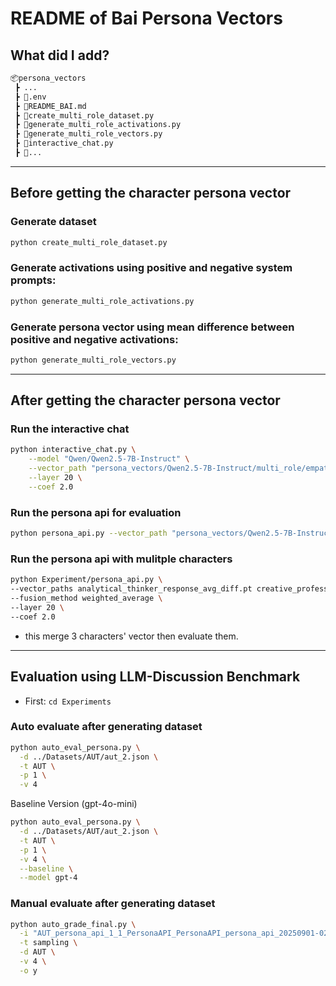 # README of Bai Persona Vectors

## What did I add?

```bash
📦persona_vectors
 ┣ ...
 ┣ 📜.env
 ┣ 📜README_BAI.md
 ┣ 📜create_multi_role_dataset.py
 ┣ 📜generate_multi_role_activations.py
 ┣ 📜generate_multi_role_vectors.py
 ┣ 📜interactive_chat.py
 ┣ 📜...
```

---
## Before getting the character persona vector
### Generate dataset
```bash
python create_multi_role_dataset.py
```

### Generate activations using positive and negative system prompts:

```bash
python generate_multi_role_activations.py
```

### Generate persona vector using mean difference between positive and negative activations:

```bash
python generate_multi_role_vectors.py
```

---
## After getting the character persona vector

### Run the interactive chat

```bash
python interactive_chat.py \
    --model "Qwen/Qwen2.5-7B-Instruct" \
    --vector_path "persona_vectors/Qwen2.5-7B-Instruct/multi_role/empathetic_counselor_response_avg_diff.pt" \
    --layer 20 \
    --coef 2.0
```

### Run the persona api for evaluation
```bash
python persona_api.py --vector_path "persona_vectors/Qwen2.5-7B-Instruct/multi_role/empathetic_counselor_response_avg_diff.pt" --layer 20 --coef 2.0
```

### Run the persona api with mulitple characters
```bash
python Experiment/persona_api.py \
--vector_paths analytical_thinker_response_avg_diff.pt creative_professional_response_avg_diff.pt empathetic_counselor_response_avg_diff.pt \
--fusion_method weighted_average \
--layer 20 \
--coef 2.0
```
- this merge 3 characters' vector then evaluate them.

---
## Evaluation using LLM-Discussion Benchmark

- First: `cd Experiments`

### Auto evaluate after generating dataset
```bash
python auto_eval_persona.py \
  -d ../Datasets/AUT/aut_2.json \
  -t AUT \
  -p 1 \
  -v 4
```
Baseline Version (gpt-4o-mini)
```bash
python auto_eval_persona.py \
  -d ../Datasets/AUT/aut_2.json \
  -t AUT \
  -p 1 \
  -v 4 \
  --baseline \
  --model gpt-4
```

### Manual evaluate after generating dataset
```bash
python auto_grade_final.py \
  -i "AUT_persona_api_1_1_PersonaAPI_PersonaAPI_persona_api_20250901-025003_2" \
  -t sampling \
  -d AUT \
  -v 4 \
  -o y
```
